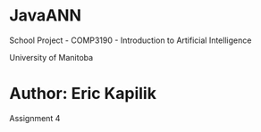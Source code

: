 # JavaANN
School Project - COMP3190 - Introduction to Artificial Intelligence

University of Manitoba

Author: Eric Kapilik
======================

Assignment 4
